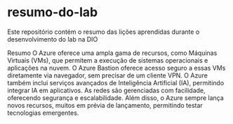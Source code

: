 # resumo-do-lab
Este repositório contém o resumo das lições aprendidas durante o desenvolvimento do lab na DIO

Resumo
O Azure oferece uma ampla gama de recursos, como Máquinas Virtuais (VMs), que permitem a execução de sistemas operacionais e aplicações na nuvem. O Azure Bastion oferece acesso seguro a essas VMs diretamente via navegador, sem precisar de um cliente VPN. O Azure também inclui serviços avançados de Inteligência Artificial (IA), permitindo integrar IA em aplicativos. As redes são gerenciadas com facilidade, oferecendo segurança e escalabilidade. Além disso, o Azure sempre lança novos recursos, muitos em prévia de lançamento, permitindo testar tecnologias emergentes.

